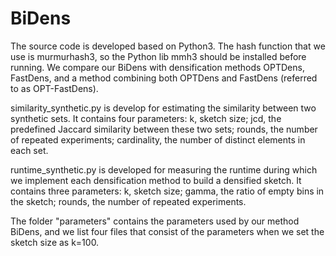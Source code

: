 # BiDens

The source code is developed based on Python3.
The hash function that we use is murmurhash3, so the Python lib mmh3 should be installed before running.
We compare our BiDens with densification methods OPTDens, FastDens, and a method combining both OPTDens and FastDens (referred to as OPT-FastDens).
      
similarity_synthetic.py is develop for estimating the similarity between two synthetic sets. It contains four parameters: k, sketch size; jcd, the predefined Jaccard similarity between these two sets; rounds, the number of repeated experiments; cardinality, the number of distinct elements in each set.

runtime_synthetic.py is developed for measuring the runtime during which we implement each densification method to build a densified sketch. It contains three parameters: k, sketch size; gamma, the ratio of empty bins in the sketch; rounds, the number of repeated experiments.

The folder "parameters" contains the parameters used by our method BiDens, and we list four files that consist of the parameters when we set the sketch size as k=100.
